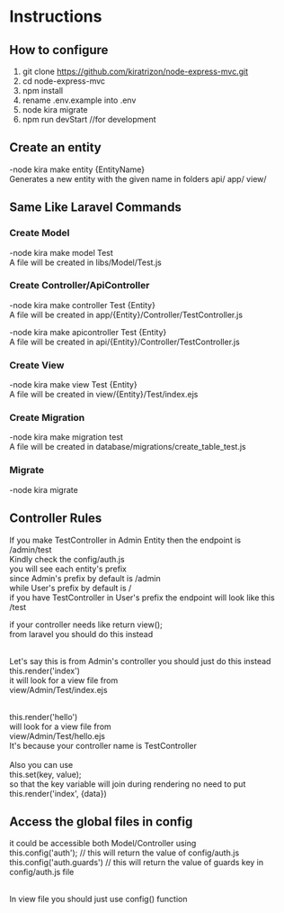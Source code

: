 # Instructions
## How to configure
1. git clone https://github.com/kiratrizon/node-express-mvc.git
2. cd node-express-mvc
3. npm install
4. rename .env.example into .env
5. node kira migrate
6. npm run devStart //for development

## Create an entity
-node kira make entity {EntityName} <br>
Generates a new entity with the given name in
folders
api/
app/
view/

## Same Like Laravel Commands
### Create Model
-node kira make model Test <br>
A file will be created in libs/Model/Test.js

### Create Controller/ApiController
-node kira make controller Test {Entity} <br>
A file will be created in app/{Entity}/Controller/TestController.js

-node kira make apicontroller Test {Entity} <br>
A file will be created in api/{Entity}/Controller/TestController.js

### Create View
-node kira make view Test {Entity} <br>
A file will be created in view/{Entity}/Test/index.ejs

### Create Migration
-node kira make migration test <br>
A file will be created in database/migrations/create_table_test.js

### Migrate
-node kira migrate

## Controller Rules
If you make TestController in Admin Entity
then the endpoint is <br>
/admin/test <br>
Kindly check the
config/auth.js <br>
you will see each entity's prefix <br>
since Admin's prefix by default is /admin <br>
while User's prefix by default is / <br>
if you have TestController in User's prefix
the endpoint will look like this <br>
/test

if your controller needs like return view(); <br>
from laravel you should do this instead <br>
<br>

Let's say this is from Admin's controller
you should just do this instead
<br>
this.render('index')
<br>
it will look for a view file from
<br>
view/Admin/Test/index.ejs

<br>
this.render('hello') <br>
will look for a view file from
<br>
view/Admin/Test/hello.ejs
<br>
It's because your controller name is TestController
<br><br>
Also you can use
<br>
this.set(key, value);
<br>
so that the key variable will join during rendering
no need to put
<br>
this.render('index', {data})

## Access the global files in config
it could be accessible both Model/Controller
using
<br>
this.config('auth'); // this will return the value of config/auth.js
<br>
this.config('auth.guards') // this will return the value of guards key in config/auth.js file

<br>
In view file you should just use config() function
